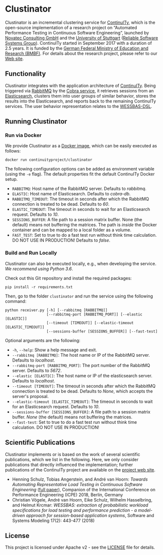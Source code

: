 # Clustinator

Clustinator is an incremental clustering service for [ContinuITy](https://github.com/ContinuITy-Project/ContinuITy), which is the open-source implementation of a research project on “Automated Performance Testing in Continuous Software Engineering”, launched by [Novatec Consulting GmbH](https://www.novatec-gmbh.de/) and the [University of Stuttgart](https://www.uni-stuttgart.de/) ([Reliable Software Systems Group](https://www.iste.uni-stuttgart.de/rss/)). ContinuITy started in September 2017 with a duration of 2.5 years. It is funded by the [German Federal Ministry of Education and Research (BMBF)](https://www.bmbf.de/). For details about the research project, please refer to our [Web site](https://continuity-project.github.io/).

## Functionality

Clustinator integrates with the application architecture of [ContinuITy](https://github.com/ContinuITy-Project/ContinuITy). Being triggered via [RabbitMQ](https://www.rabbitmq.com/) by the [Cobra service](https://github.com/ContinuITy-Project/ContinuITy/tree/master/continuity.service.cobra), it retrieves sessions from an [Elasticsearch](https://www.elastic.co/), clusters them into user groups of similar behavior, stores the results into the Elasticsearch, and reports back to the remaining ContinuITy services. The user behavior representation relates to the [WESSBAS-DSL](https://github.com/Wessbas/wessbas.dsl).

## Running Clustinator

### Run via Docker

We provide Clustinator as a [Docker image](https://hub.docker.com/r/continuityproject/clustinator), which can be easily executed as follows:

```
docker run continuityproject/clustinator
```

The following configuration options can be added as environment variable (using the `-e` flag). The default properties fit the default ContinuITy Docker setup.

* `RABBITMQ`: Host name of the RabbitMQ server. Defaults to *rabbitmq*.
* `ELASTIC`: Host name of Elasticsearch. Defaults to *cobra-db*.
* `RABBITMQ_TIMEOUT`: The timeout in seconds after which the RabbitMQ connection is treated to be dead. Defaults to *60*.
* `ELASTIC_TIMEOUT`: The timeout in seconds to wait for an Elasticsearch request. Defaults to *10*.
* `SESSIONS_BUFFER`: A file path to a session matrix buffer. None (the default) means not buffering the matrices. The path is *inside* the Docker container and can be mapped to a local folder as a volume.
* `FAST_TEST`: Set to true to do a fast test run without think time calculation. DO NOT USE IN PRODUCTION! Defaults to *false*.

### Build and Run Locally

Clustinator can also be executed locally, e.g., when developing the service. *We recommend using Python 3.6*.

Check out this Git repository and install the required packages:

```
pip install -r requirements.txt
```

Then, go to the folder `clustinator` and run the service using the following command:

```
python receiver.py [-h] [--rabbitmq [RABBITMQ]]
                   [--rabbitmq-port [RABBITMQ_PORT]] [--elastic [ELASTIC]]
                   [--timeout [TIMEOUT]] [--elastic-timeout [ELASTIC_TIMEOUT]]
                   [--sessions-buffer [SESSIONS_BUFFER]] [--fast-test]
```

Optional arguments are the following:

* `-h`, `--help`: Show a help message and exit.
* `--rabbitmq [RABBITMQ]`: The host name or IP of the RabbitMQ server. Defaults to *localhost*.
* `--rabbitmq-port [RABBITMQ_PORT]`: The port number of the RabbitMQ server. Defaults to *5672*.
* `--elastic [ELASTIC]`: The host name or IP of the elasticsearch server. Defaults to *localhost*.
* `--timeout [TIMEOUT]`: The timeout in seconds after which the RabbitMQ connection is treated to be dead. Defaults to *None*, which accepts the server's proposal.
* `--elastic-timeout [ELASTIC_TIMEOUT]`: The timeout in seconds to wait for an Elasticsearch request. Defaults to *10*.
* `--sessions-buffer [SESSIONS_BUFFER]`: A file path to a session matrix buffer. *None* (the default) means not buffering the matrices.
* `--fast-test`: Set to true to do a fast test run without think time calculation. DO NOT USE IN PRODUCTION!

## Scientific Publications

Clustinator implements or is based on the work of several scientific publications, which we list in the following. Here, we only consider publications that directly influenced the implementation; further publications of the ContinuITy project are available on the [project web site](https://continuity-project.github.io/publications.html).

* Henning Schulz, Tobias Angerstein, and André van Hoorn: *Towards Automating Representative Load Testing in Continuous Software Engineering* ([full paper](https://dl.acm.org/citation.cfm?id=3186288)), Companion of the International Conference on Performance Engineering (ICPE) 2018, Berlin, Germany 
* Christian Vögele, André van Hoorn, Eike Schulz, Wilhelm Hasselbring, and Helmut Krcmar: *WESSBAS: extraction of probabilistic workload specifications for load testing and performance prediction - a model-driven approach for session-based application systems*, Software and Systems Modeling 17(2): 443-477 (2018)

## License

This project is licensed under Apache v2 - see the [LICENSE](LICENSE) file for details.
